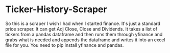 # Ticker-History-Scraper
So this is a scraper I wish I had when I started finance. It's just a standard price scraper. It can get Adj Close, Close and Dividends. 
It takes a list of tickers from a pandas dataframe and then runs them through yfinance and grabs what is needed and appends the dataframe and writes
it into an excel file for you.
You need to pip install yfinance and pandas.
